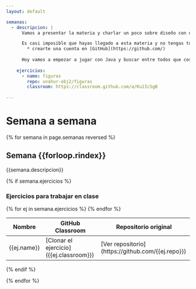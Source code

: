 ```yaml
---
layout: default

semanas:
  - descripcion: |
      Vamos a presentar la materia y charlar un poco sobre diseño con objetos y la necesidad de herramientas para abordar           problemas más voluminosos usando la base de lo viste en Programación con Objetos I.

      Es casi imposible que hayas llegado a esta materia y no tengas tu cuenta en Github ... pero por si las moscas:
        * crearte una cuenta en [GitHub](https://github.com/)
        
      Hoy vamos a empezar a jugar con Java y buscar entre todos que cosas tiene de parecidas a Wollok y en que cosas se      diferencia.
        
    ejercicios:
      - name: figuras
        repo: unahur-obj2/figuras
        classroom: https://classroom.github.com/a/Ku1IcSgB
    
---
```

# Semana a semana

{% for semana in page.semanas reversed %}

## Semana {{forloop.rindex}}
{{semana.descripcion}}

{% if semana.ejercicios %}
### Ejercicios para trabajar en clase
<table>
    <thead>
        <tr class="header">
            <th>Nombre</th>
            <th>GitHub Classroom</th>
            <th>Repositorio original</th>
        </tr>
    </thead>
    <tbody>
      {% for ej in semana.ejercicios %}
      <tr>
          <td markdown="span">{{ej.name}}</td>
          <td markdown="span">[Clonar el ejercicio]({{ej.classroom}}) <i class="fas fa-book"></i></td>
          <td markdown="span">[Ver repositorio](https://github.com/{{ej.repo}}) <i class="fab fa-github"></i></td>
      </tr>
      {% endfor %}
    </tbody>
</table>
{% endif %}

{% endfor %}
